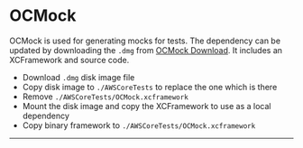 # OCMock

OCMock is used for generating mocks for tests. The dependency can be updated by downloading the `.dmg` from [OCMock Download]. It includes an XCFramework and source code.

* Download `.dmg` disk image file
* Copy disk image to `./AWSCoreTests` to replace the one which is there
* Remove `./AWSCoreTests/OCMock.xcframework`
* Mount the disk image and copy the XCFramework to use as a local dependency
* Copy binary framework to `./AWSCoreTests/OCMock.xcframework`

---
[OCMock Download]: https://ocmock.org/download/
